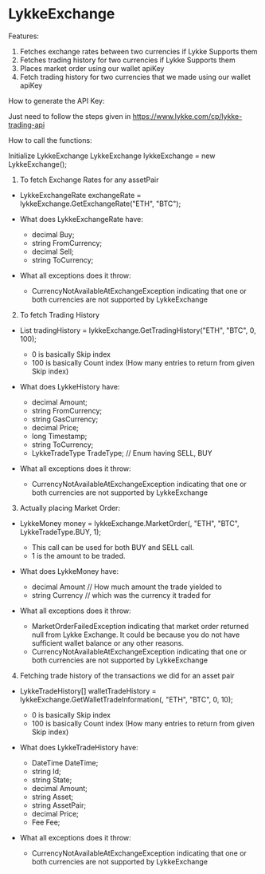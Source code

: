 # LykkeExchange

Features:

1) Fetches exchange rates between two currencies if Lykke Supports them
2) Fetches trading history for two currencies if Lykke Supports them
3) Places market order using our wallet apiKey
4) Fetch trading history for two currencies that we made using our wallet apiKey

How to generate the API Key:

Just need to follow the steps given in https://www.lykke.com/cp/lykke-trading-api

How to call the functions:

Initialize LykkeExchange
LykkeExchange lykkeExchange = new LykkeExchange();

1) To fetch Exchange Rates for any assetPair
 - LykkeExchangeRate exchangeRate = lykkeExchange.GetExchangeRate("ETH", "BTC");

 - What does LykkeExchangeRate have:
    - decimal Buy;
    - string FromCurrency;
    - decimal Sell;
    - string ToCurrency;
    
- What all exceptions does it throw:
    - CurrencyNotAvailableAtExchangeException indicating that one or both currencies are not supported by LykkeExchange
 
2) To fetch Trading History
- List<LykkeHistory> tradingHistory = lykkeExchange.GetTradingHistory("ETH", "BTC", 0, 100);
    - 0 is basically Skip index
    - 100 is basically Count index (How many entries to return from given Skip index)
    
- What does LykkeHistory have:
    - decimal Amount;
    - string FromCurrency;
    - string GasCurrency;
    - decimal Price;
    - long Timestamp;
    - string ToCurrency;
    - LykkeTradeType TradeType; // Enum having SELL, BUY
        
- What all exceptions does it throw:
    - CurrencyNotAvailableAtExchangeException indicating that one or both currencies are not supported by LykkeExchange

3) Actually placing Market Order:
- LykkeMoney money = lykkeExchange.MarketOrder(<API KEY>, "ETH", "BTC", LykkeTradeType.BUY, 1);
    - This call can be used for both BUY and SELL call.
    - 1 is the amount to be traded.

- What does LykkeMoney have:
    - decimal Amount // How much amount the trade yielded to
    - string Currency // which was the currency it traded for
    
- What all exceptions does it throw:
    - MarketOrderFailedException indicating that market order returned null from Lykke Exchange. It could be because you do not have sufficient wallet balance or any other reasons.
    - CurrencyNotAvailableAtExchangeException indicating that one or both currencies are not supported by LykkeExchange
    
4) Fetching trade history of the transactions we did for an asset pair
- LykkeTradeHistory[] walletTradeHistory = lykkeExchange.GetWalletTradeInformation(<API KEY>, "ETH", "BTC", 0, 10);
    - 0 is basically Skip index
    - 100 is basically Count index (How many entries to return from given Skip index)

- What does LykkeTradeHistory have:
    - DateTime DateTime;
    - string Id;
    - string State;
    - decimal Amount;
    - string Asset;
    - string AssetPair;
    - decimal Price;
    - Fee Fee;
    
- What all exceptions does it throw:
    - CurrencyNotAvailableAtExchangeException indicating that one or both currencies are not supported by LykkeExchange
